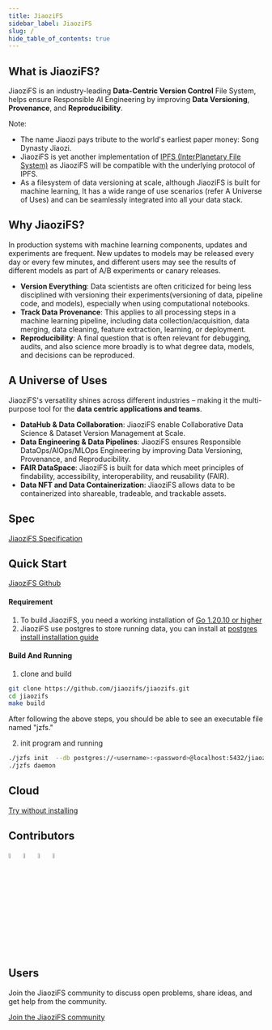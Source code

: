 ```yaml
---
title: JiaoziFS
sidebar_label: JiaoziFS
slug: /
hide_table_of_contents: true
---
```

## What is JiaoziFS?
JiaoziFS is an industry-leading **Data-Centric Version Control** File System, helps ensure Responsible AI Engineering by improving **Data Versioning**, **Provenance**, and **Reproducibility**.

Note:
* The name Jiaozi pays tribute to the world's earliest paper money: Song Dynasty Jiaozi.
* JiaoziFS is yet another implementation of [IPFS (InterPlanetary File System)](https://ipfs.tech/) as JiaoziFS will be compatible with the underlying protocol of IPFS.
* As a filesystem of data versioning at scale, although JiaoziFS is built for machine learning, It has a wide range of use scenarios (refer A Universe of Uses) and can be seamlessly integrated into all your data stack.

## Why JiaoziFS?
In production systems with machine learning components, updates and experiments are frequent. New updates to models may be released every day or every few minutes, and different users may see the results of different models as part of A/B experiments or canary releases.

* **Version Everything**: Data scientists are often criticized for being less disciplined with versioning their experiments(versioning of data, pipeline code, and models), especially when using computational notebooks.
* **Track Data Provenance**: This applies to all processing steps in a machine learning pipeline, including data collection/acquisition, data merging, data cleaning, feature extraction, learning, or deployment.
* **Reproducibility**: A final question that is often relevant for debugging, audits, and also science more broadly is to what degree data, models, and decisions can be reproduced.

## A Universe of Uses
JiaoziFS's versatility shines across different industries – making it the multi-purpose tool for the **data centric applications and teams**.

* **DataHub & Data Collaboration**: JiaoziFS enable Collaborative Data Science & Dataset Version Management at Scale.
* **Data Engineering & Data Pipelines**: JiaoziFS ensures Responsible DataOps/AIOps/MLOps Engineering by improving Data Versioning, Provenance, and Reproducibility.
* **FAIR DataSpace**: JiaoziFS is built for data which meet principles of findability, accessibility, interoperability, and reusability (FAIR).
* **Data NFT and Data Containerization**: JiaoziFS allows data to be containerized into shareable, tradeable, and trackable assets.

## Spec
[JiaoziFS Specification](https://github.com/jiaozifs/Spec)

## Quick Start
[JiaoziFS Github](https://github.com/jiaozifs/jiaozifs)

#### Requirement
1. To build JiaoziFS, you need a working installation of   [Go 1.20.10 or higher](https://golang.org/dl/)
2. JiaoziFS use postgres to store running data, you can install at  [postgres install installation guide](https://www.postgresql.org/docs/current/installation.html)

#### Build And Running

1. clone and build
```bash
git clone https://github.com/jiaozifs/jiaozifs.git
cd jiaozifs
make build
```
After following the above steps, you should be able to see an executable file named "jzfs."

2. init program and running
```bash
./jzfs init  --db postgres://<username>:<password>@localhost:5432/jiaozifs?sslmode=disable
./jzfs daemon
```

## Cloud
[Try without installing](https://cloud.jiaozifs.com)

## Contributors
<a href="https://github.com/hunjixin" target="_blank"><img src="https://avatars.githubusercontent.com/u/41407352?v=4" width="5%" height="5%"/></a> <a href="https://github.com/Brownjy" target="_blank"><img src="https://avatars.githubusercontent.com/u/54040689?v=4" width="5%" height="5%"/></a> <a href="https://github.com/TsumikiQAQ" target="_blank"><img src="https://avatars.githubusercontent.com/u/116857998?v=4" width="5%" height="5%"/></a> <a href="https://github.com/taoshengshi" target="_blank"><img src="https://avatars.githubusercontent.com/u/33315004?v=4" width="5%" height="5%"/></a>
  
  
  

## Users
Join the JiaoziFS community to discuss open problems, share ideas, and get help from the community.

[Join the JiaoziFS community](https://forms.gle/r1esBSSjSLbdyotA9)


